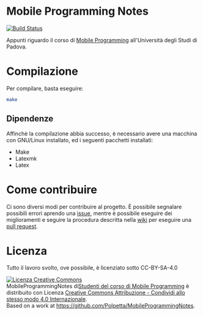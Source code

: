 Mobile Programming Notes
========================

[![Build Status](https://travis-ci.org/Polpetta/MobileProgrammingNotes.svg?branch=master)](https://travis-ci.org/Polpetta/MobileProgrammingNotes)

Appunti riguardo il corso di [Mobile Programming](http://www.math.unipd.it/~abujari/mprogramming.html) all'Università degli Studi di Padova.

# Compilazione

Per compilare, basta eseguire:
```sh
make
```

## Dipendenze

Affinchè la compilazione abbia successo, è necessario avere una macchina con GNU/Linux installato, ed i seguenti pacchetti installati:
- Make
- Latexmk
- Latex

# Come contribuire

Ci sono diversi modi per contribuire al progetto. È possibile segnalare possibili errori aprendo una [issue](https://github.com/Polpetta/MobileProgrammingNotes/issues), mentre è possibile eseguire dei miglioramenti e seguire la procedura descritta nella [wiki](https://github.com/Polpetta/MobileProgrammingNotes/wiki/%5BITA%5D-Come-collaborare) per eseguire una [pull request](https://github.com/Polpetta/MobileProgrammingNotes/pulls).

# Licenza

Tutto il lavoro svolto, ove possibile, è licenziato sotto CC-BY-SA-4.0

<a rel="license" href="http://creativecommons.org/licenses/by-sa/4.0/"><img alt="Licenza Creative Commons" style="border-width:0" src="https://i.creativecommons.org/l/by-sa/4.0/88x31.png" /></a><br /><span xmlns:dct="http://purl.org/dc/terms/" href="http://purl.org/dc/dcmitype/Text" property="dct:title" rel="dct:type">MobileProgrammingNotes</span> di<a xmlns:cc="http://creativecommons.org/ns#" href="https://github.com/Polpetta/MobileProgrammingNotes/graphs/contributors" property="cc:attributionName" rel="cc:attributionURL">Studenti del corso di Mobile Programming</a> è distribuito con Licenza <a rel="license" href="http://creativecommons.org/licenses/by-sa/4.0/">Creative Commons Attribuzione - Condividi allo stesso modo 4.0 Internazionale</a>.<br />Based on a work at <a xmlns:dct="http://purl.org/dc/terms/" href="https://github.com/Polpetta/MobileProgrammingNotes" rel="dct:source">https://github.com/Polpetta/MobileProgrammingNotes</a>.
